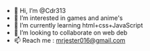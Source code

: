 - 👋 Hi, I’m @Cdr313
- 👀 I’m interested in games and anime's 
- 🌱 I’m currently learning html+css+JavaScript 
- 💞️ I’m looking to collaborate on web deb
- 📫 Reach me : mrjester016@gmail.com

<!---
Cdr313/Cdr313 is a ✨ special ✨ repository because its `README.md` (this file) appears on your GitHub profile.
You can click the Preview link to take a look at your changes.
--->
